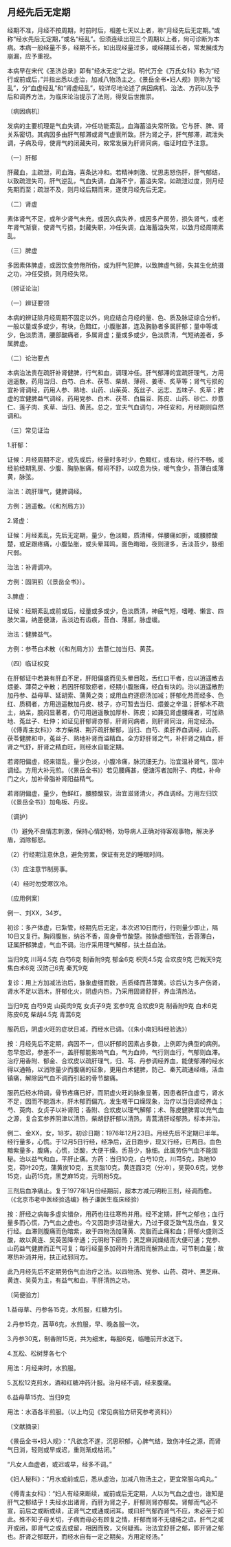 ## 月经先后无定期

经期不准，月经不按周期，时前时后，相差七天以上者，称“月经先后无定期。”或称“经水先后无定期，”或名“经乱”。但须连续出现三个周期以上者，尙可诊断为本病。本病一般经量不多，经期不长，如出现经量过多，或经期延长者，常发展成为崩漏，应予重视。

本病早在宋代《圣济总录》即有“经水无定”之说。明代万全《万氏女科》称为“经行或前或后，”并指出悉以虚治，加减八物汤主之。《景岳全书•妇人规》则称为“经乱”，分“血虚经乱”和“肾虚经乱”，较详尽地论述了病因病机、治法、方药以及予后和调养方法，为临床论治提示了法则，得受后世推崇。

〔病因病机〕

发病的主要机理是气血失调，冲任功能紊乱，血海蓄溢失常所致。它与肝、脾、肾关系密切。其病因多由肝气郁滞或肾气虚衰所致。肝为肾之子，肝气郁滞，疏泄失调，子病及母，使肾气的闭藏失司，故常发展为肝肾同病，临证时应予注意。

（一）肝郁

肝藏血，主疏泄，司血海，喜条达冲和。若精神刺激、忧思恚怒伤肝，肝气郁结，以致疏泄失司，肝气逆乱，气血失调，血海不宁，蓄溢失常。如疏泄过度，则月经先期而至；疏泄不及，则月经后期而来，遂使月经先后无定。

（二）肾虚

素体肾气不足，或年少肾气未充，或因久病失养，或因多产房劳，损失肾气，或老年肾气渐衰，使肾气亏损，封藏失职，冲任失调，血海蓄溢失常，以致月经周期素乱。

（三）脾虚

多因素体脾虚，或因饮食劳倦所伤，或为肝气犯脾，以致脾虚气弱，失其生化统摄之功，冲任受损，则月经失常。

〔辨证论治〕

（一）辨证要领

本病的辨证除月经周期不固定以外，尙应结合月经的量、色、质及脉证综合分析。一般以量或多或少，有块，色黯红，小腹胀甚，连及胸胁者多属肝郁；量中等或少，色淡质清，腰部酸痛者，多属肾虚；量或多或少，色淡质清，气短纳差者，多属脾虚。

（二）论治要点

本病治法贵在疏肝补肾健脾，行气和血，调理冲任。肝气郁滞的宜疏肝理气，方用逍遥散，药用当归、白芍、白术、茯苓、柴胡、薄荷、姜枣、炙草等；肾气亏损的宜补肾调经，药用人参、熟地、山药、山茱萸、菟丝子、远志、五味子、炙草；脾虚的宜健脾益气调经，药用党参、白术、茯苓、白扁豆、陈皮、山药、砂仁、炒薏仁、莲子肉、炙草、当归、黄芪。总之，宜夫气血调匀，冲任安和，月经期则自然调和。

（三）常见证治

1.肝郁：

证候：月经周期不定，或先或后，经量时多时少，色黯红，或有块，经行不畅，或经前经期乳房、少腹、胸胁胀痛，郁闷不舒，以叹息为快，嗳气食少，苔薄白或薄黄，脉弦。

治法：疏肝理气，健脾调经。

方例：逍遥散。（《和剂局方》）

2.肾虚：

证候：月经紊乱，先后无定期，量少，色淡黯，质清稀，伴腰痛如折，或腰膝酸楚，或足跟疼痛，小腹坠胀，或头晕耳鸣，面色晦暗，夜则溲多，舌淡苔少，脉细尺弱。

治法：补肾调冲。

方例：固阴煎（《景岳全书》）。

3.脾虚：

证候：经期紊乱或前或后，经量或多或少，色淡质清，神疲气短，嗜睡、懒言、四肢欠温，纳差便溏，舌淡边有齿痕，苔白、薄腻，脉虚缓。

治法：健脾益气。

方例：参苓白术散（《和剂局方》）去薏仁加当归、黄芪。

（四）临证权变

在肝郁证中若兼有肝血不足，肝阳偏盛而见头晕目眩，舌红口干者，应以逍遥散去煨姜、薄荷之辛散；若因肝郁致瘀者，经期小腹胀痛，经血有块的。治以逍遥散酌加丹参、益母草、延胡索、蒲黄之类；或用血府逐瘀汤加减；肝郁化热而经多、色红、质稠者，方用逍遥散加丹皮、枝子，亦可暂去当归、煨姜之辛温；肝郁木不疏土，纳呆，脘闷显著者，仍可用逍遥散加厚朴、陈皮；如兼见肾虚腰痛者，可加熟地、菟丝子、杜仲；如证见肝郁肾亦郁，肝肾同病者，则肝肾同治，用定经汤。（《傅青主女科》〉本方柴胡、荆芥疏肝解郁，当归、白芍、柔肝养血调经，山药、茯苓健脾和中，菟丝子、熟地补肾而溢精血。全方舒肝肾之气，补肝肾之精血，肝肾之气舒，肝肾之精血旺，则经水自能定期。

若肾阳偏虚，经来错乱，量少色淡，小腹冷痛，脉沉细无力。治宜温补肾气，固冲调经。方用大补元煎。（《景岳全书》）若见腰痛甚，便溏泻者加附子、肉桂，补命门之火，加补骨脂补肾阳益精气。

若肾阴偏虚，量少，色鲜红，腰膝酸软，治宜滋肾清火，养血调经。方用左归饮（《景岳全书》）加龟板、丹皮。

〔调护〕

（1）避免不良情志刺激，保持心情舒畅，劝导病人正确对待客观事物，解决矛盾，消除郁怒。

（2）行经期注意休息，避免劳累，保证有充足的睡眠时间。

（3）应注意节制房事。

（4）经时勿受寒饮冷。

〔应用例案〕

例一、刘XX，34岁。

初诊：多产体虚，已紮管，经期先后无定，本次迟10日而行，行则量少即止，隔10日又复行。胸闷腹胀，纳谷不香，周身骨节酸楚。按脉虚细而弦，舌苔薄白，证属肝郁脾虚，气血不调。治疗采用理气解郁，扶土益血法。

当归9克 川芎4.5克 白芍6克 制香附9克 郁金6克 枳壳4.5克 合欢皮9克 巴戟天9克 焦白术6克 汉防己6克 秦艽9克

复诊：用上方加减法治后，脉象虚细而数，舌质绛而苔薄黄。诊后认为多产伤肾，肾水不足以涵木，肝郁化火，阴虚内热，乃采用固肾舒肝，养血清热法。

当归9克 白芍9克 山萸肉9克 女贞子9克 玄参9克 合欢皮9克 制香附9克 白术6克 陈皮6克 柴胡4.5克 青蒿6克

服药后，阴虚火旺的症状日减，而经水已调。（《朱小南妇科经验选》）

按：月经先后不定期，病因不一，但以肝郁的因素占多数，上例即为典型的病例。忽早忽迟，参差不一，盖肝郁能影响气血，气为血帅，气行则血行，气郁则血滞。治疗用香附、郁金、合欢皮以疏肝理气，归、芎、丹参调经养血，能使郁滞的经水得以通畅，以消除量少而腹痛的征象，更用白术健脾，防己、秦艽疏通经络，活血镇痛，解除因气血不调而引起的骨节酸痛。

服药后经水稍调，骨节疼痛已好，而阴虚火旺的脉象显著，因患者肝血虚亏，肾水不足，因而不能涵木，肝木郁而偏亢，发生咽干口燥现象，治疗以当归调经养血；芍、萸肉、女贞子以补肾阳；香附、合欢皮以理气解郁；术、陈皮健脾胃以充气血之源，复合玄参养阴津以清热，柴胡舒肝郁以清热，青蒿清肝经郁热，标本并治。

例二、金XX，女，18岁。初诊日期：1976年12月23日。月经先后不定期已半年。经行量多，心慌。于12月5日行经，经净后，近日跑步，现又行经，已两日。血色黯紫量多，腹痛，心慌，泛酸，大便干燥。舌苔少，脉细。此属劳伤气血不能固秘。治以益气和血，平肝止痛。方药：当归10克，白芍10克，川芎5克，熟地10克，荷叶20克，蒲黄炭10克，五灵脂10克，黄连面3克（分冲），吴萸0.6克，党参15克，山药15克，黑芝麻15克，元明粉5克。

三剂后血净痛止。复于1977年1月份经期前，服本方减元明粉三剂，经调而愈。（《北京市老中医经验选编》杨子谦医生临床经验）

按：肝经之病每多虚实错杂，用药也往往寒热并用。经不定期，肝气之郁也；血行量多而心慌，乃气血之虚也。今又因跑步活动量大，乃过于疲乏致气乱伤血，复又行经。血滞则腹痛而色暗紫，故于四物汤加蒲黄、灵脂而止痛和血；肝郁火盛则泛酸，故以黄连、吴萸苦降辛通；元明粉下瘀热；黑芝麻润燥结而大便可通；党参、山药益气健脾而正气可复；每行经量多加荷叶升清阳而解热止血，可节制血量；故寒热补消并用，扶正祛邪同方。

此乃月经先后不定期劳伤气血治疗之法。以四物汤、党参、山药、荷叶、黑芝麻、黄连、吴萸为主，有益气和血，平肝清热之功。

〔简便验方〕

1.益母草、丹参各15克，水煎服，红糖为引。

2.丹参15克，茜草6克，水煎服，早、晚各服一次。

3.丹参30克，制香附15克，共为细末，每服6克，临睡前开水送下。

4.瓦松、松树芽各七个

用法：月经来时，水煎服。

5.瓦松12克煎水，酒和红糖冲药汁服。治月经不调，经来腹痛。

6.益母草15克、当归9克

用法：水酒各半煎服。（以上均见《常见病验方研究参考资料》）

〔文献摘录〕

《景岳全书•妇人规》：“凡欲念不遂，沉思积郁，心脾气结，致伤冲任之源，而肾气日消，轻则或早或迟，重则渐成枯闭。”

“凡女人血虚者，或迟或早，经多不调。”

《妇人秘科》：“月水或前或后，悉从虚治，加减八物汤主之，更宜常服乌鸡丸。”

《傅青主女科》：“妇人有经来断续，或前或后无定期，人以为气血之虚也，谁知是肝气之郁结乎！夫经水出诸肾，而肝为肾之子，肝郁则肾亦郁矣。肾郁而气必不宣，前后之或断或续，正肾气之或通或闭耳。或曰肝气郁而肾气不应，未必至于如此。殊不知子母关切，子病而母必有顾复之情，肝郁而肾不无缱绻之谊。肝气之或开或闭，即肾气之或去或留，相因而致，又何疑焉。治法宜舒肝之郁，即开肾之郁也。肝肾之郁既开，而经水自有一定之期矣。方用定经汤。”
